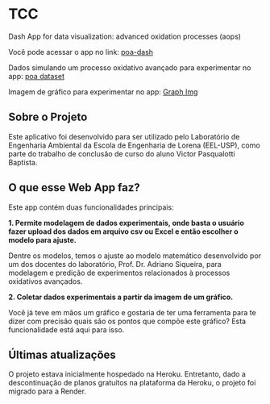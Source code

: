 # TCC
Dash App for data visualization: advanced oxidation processes (aops)

Você pode acessar o app no link: [poa-dash](https://poa-dash.onrender.com/)

Dados simulando um processo oxidativo avançado para experimentar no app: [poa dataset](https://drive.google.com/file/d/1TNvByQbr3EWx-eO1x30G1KC6OQ8AY4uD/view?usp=share_link)

Imagem de gráfico para experimentar no app: [Graph Img](https://drive.google.com/file/d/1bR_bK9fjbh7aw10hWYawtYDxapdBhgCj/view?usp=share_link)

## Sobre o Projeto
Este aplicativo foi desenvolvido para ser utilizado pelo Laboratório de Engenharia Ambiental da Escola de Engenharia de Lorena (EEL-USP), como parte do trabalho de conclusão de curso do aluno Victor Pasqualotti Baptista.

## O que esse Web App faz?
Este app contém duas funcionalidades principais:

  **1. Permite modelagem de dados experimentais, onde basta o usuário fazer upload dos dados em arquivo csv ou Excel e então escolher o modelo para ajuste.**
  
  Dentre os modelos, temos o ajuste ao modelo matemático desenvolvido por um dos docentes do laboratório, Prof. Dr. Adriano Siqueira, para modelagem e predição de experimentos relacionados à processos oxidativos avançados.
  
  **2. Coletar dados experimentais a partir da imagem de um gráfico.**
  
  Você já teve em mãos um gráfico e gostaria de ter uma ferramenta para te dizer com precisão quais são os pontos que compõe este gráfico? Esta funcionalidade está aqui para isso.
  
## Últimas atualizações
O projeto estava inicialmente hospedado na Heroku. Entretanto, dado a descontinuação de planos gratuítos na plataforma da Heroku, o projeto foi migrado para a Render.
